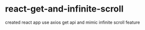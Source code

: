 # react-get-and-infinite-scroll
created react app use axios get api and mimic infinite scroll feature
